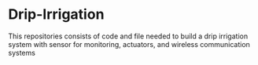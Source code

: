 # Drip-Irrigation
This repositories consists of code and file needed to build a drip irrigation system with sensor for monitoring, actuators, and wireless communication systems
